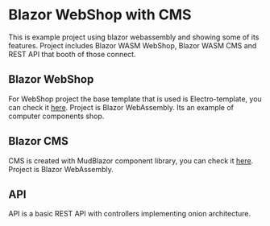 # Blazor WebShop with CMS

This is example project using blazor webassembly and showing some of its features. Project includes Blazor WASM WebShop, Blazor WASM CMS and REST API that booth of those connect.

## Blazor WebShop

For WebShop project the base template that is used is Electro-template, you can check it [here](https://www.templateshub.net/template/Electro-eCommerce-Website-Templates). Project is Blazor WebAssembly. Its an example of computer components shop.

## Blazor CMS

CMS is created with MudBlazor component library, you can check it [here](https://mudblazor.com/). Project is Blazor WebAssembly.

## API

API is a basic REST API with controllers implementing onion architecture.
